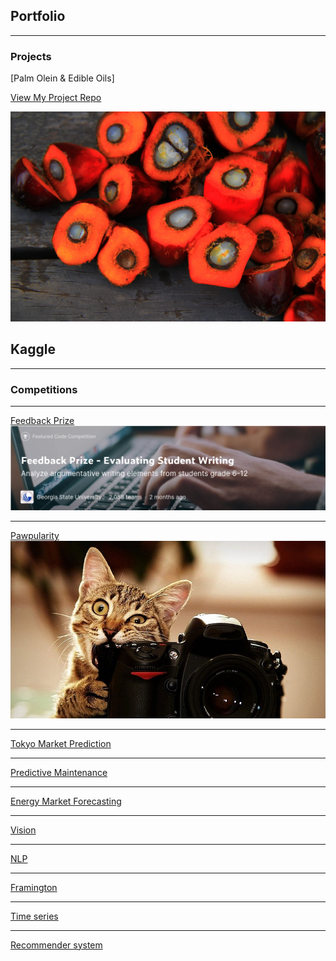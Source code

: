 ## Portfolio

---

### Projects

[Palm Olein & Edible Oils]

<a href="https://github.com/mkingopng/palm_olein">View My Project Repo</a> 

<img src="images/palm-oil.jpg?raw=true"/>


## Kaggle

---

### Competitions
---
[Feedback Prize](/https://github.com/mkingopng/feedback_prize_pytorch)
<img src="images/kaggle_feedback_prize.png"/>

---
[Pawpularity](https://www.kaggle.com/competitions/petfinder-pawpularity-score)
<img src="images/petfinder.jpg?raw=true"/>

---
[Tokyo Market Prediction](http://example.com/)

---
[Predictive Maintenance](http://example.com/)

---
[Energy Market Forecasting](http://example.com/)

---
[Vision](http://example.com/)

---
[NLP](http://example.com/)

---
[Framington](http://example.com/)

---
[Time series](http://example.com/)

---
[Recommender system](http://example.com/)
